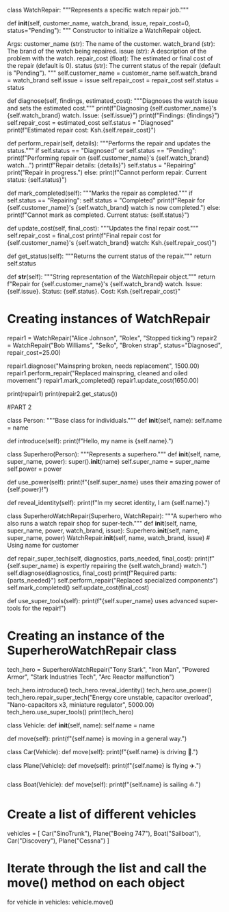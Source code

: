 class WatchRepair:
    """Represents a specific watch repair job."""

  def __init__(self, customer_name, watch_brand, issue, repair_cost=0, status="Pending"):
        """
        Constructor to initialize a WatchRepair object.

   Args:
            customer_name (str): The name of the customer.
            watch_brand (str): The brand of the watch being repaired.
            issue (str): A description of the problem with the watch.
            repair_cost (float): The estimated or final cost of the repair (default is 0).
            status (str): The current status of the repair (default is "Pending").
        """
        self.customer_name = customer_name
        self.watch_brand = watch_brand
        self.issue = issue
        self.repair_cost = repair_cost
        self.status = status

   def diagnose(self, findings, estimated_cost):
        """Diagnoses the watch issue and sets the estimated cost."""
        print(f"Diagnosing {self.customer_name}'s {self.watch_brand} watch. Issue: {self.issue}")
        print(f"Findings: {findings}")
        self.repair_cost = estimated_cost
        self.status = "Diagnosed"
        print(f"Estimated repair cost: Ksh.{self.repair_cost}")

  def perform_repair(self, details):
        """Performs the repair and updates the status."""
        if self.status == "Diagnosed" or self.status == "Pending":
            print(f"Performing repair on {self.customer_name}'s {self.watch_brand} watch...")
            print(f"Repair details: {details}")
            self.status = "Repairing"
            print("Repair in progress.")
        else:
            print(f"Cannot perform repair. Current status: {self.status}")

  def mark_completed(self):
        """Marks the repair as completed."""
        if self.status == "Repairing":
            self.status = "Completed"
            print(f"Repair for {self.customer_name}'s {self.watch_brand} watch is now completed.")
        else:
            print(f"Cannot mark as completed. Current status: {self.status}")

   def update_cost(self, final_cost):
        """Updates the final repair cost."""
        self.repair_cost = final_cost
        print(f"Final repair cost for {self.customer_name}'s {self.watch_brand} watch: Ksh.{self.repair_cost}")

   def get_status(self):
        """Returns the current status of the repair."""
        return self.status

   def __str__(self):
        """String representation of the WatchRepair object."""
        return f"Repair for {self.customer_name}'s {self.watch_brand} watch. Issue: {self.issue}. Status: {self.status}. Cost: Ksh.{self.repair_cost}"

# Creating instances of WatchRepair
repair1 = WatchRepair("Alice Johnson", "Rolex", "Stopped ticking")
repair2 = WatchRepair("Bob Williams", "Seiko", "Broken strap", status="Diagnosed", repair_cost=25.00)

repair1.diagnose("Mainspring broken, needs replacement", 1500.00)
repair1.perform_repair("Replaced mainspring, cleaned and oiled movement")
repair1.mark_completed()
repair1.update_cost(1650.00)

print(repair1)
print(repair2.get_status())

#PART 2

class Person:
    """Base class for individuals."""
    def __init__(self, name):
        self.name = name

  def introduce(self):
        print(f"Hello, my name is {self.name}.")

class Superhero(Person):
    """Represents a superhero."""
    def __init__(self, name, super_name, power):
        super().__init__(name)
        self.super_name = super_name
        self.power = power

  def use_power(self):
        print(f"{self.super_name} uses their amazing power of {self.power}!")

  def reveal_identity(self):
        print(f"In my secret identity, I am {self.name}.")

class SuperheroWatchRepair(Superhero, WatchRepair):
    """A superhero who also runs a watch repair shop for super-tech."""
    def __init__(self, name, super_name, power, watch_brand, issue):
        Superhero.__init__(self, name, super_name, power)
        WatchRepair.__init__(self, name, watch_brand, issue) # Using name for customer

  def repair_super_tech(self, diagnostics, parts_needed, final_cost):
        print(f"{self.super_name} is expertly repairing the {self.watch_brand} watch.")
        self.diagnose(diagnostics, final_cost)
        print(f"Required parts: {parts_needed}")
        self.perform_repair("Replaced specialized components")
        self.mark_completed()
        self.update_cost(final_cost)

  def use_super_tools(self):
        print(f"{self.super_name} uses advanced super-tools for the repair!")

# Creating an instance of the SuperheroWatchRepair class
tech_hero = SuperheroWatchRepair("Tony Stark", "Iron Man", "Powered Armor", "Stark Industries Tech", "Arc Reactor malfunction")

tech_hero.introduce()
tech_hero.reveal_identity()
tech_hero.use_power()
tech_hero.repair_super_tech("Energy core unstable, capacitor overload", "Nano-capacitors x3, miniature regulator", 5000.00)
tech_hero.use_super_tools()
print(tech_hero)


class Vehicle:
    def __init__(self, name):
        self.name = name

  def move(self):
        print(f"{self.name} is moving in a general way.")

class Car(Vehicle):
    def move(self):
        print(f"{self.name} is driving 🚗.")

class Plane(Vehicle):
    def move(self):
        print(f"{self.name} is flying ✈️.")

class Boat(Vehicle):
    def move(self):
        print(f"{self.name} is sailing ⛵.")

# Create a list of different vehicles
vehicles = [
    Car("SinoTrunk"),
    Plane("Boeing 747"),
    Boat("Sailboat"),
    Car("Discovery"),
    Plane("Cessna")
]

# Iterate through the list and call the move() method on each object
for vehicle in vehicles:
    vehicle.move()
